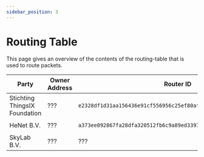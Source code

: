 ```yaml
---
sidebar_position: 3
---
```


# Routing Table

This page gives an overview of the contents of the routing-table that is used to route packets.

| Party | Owner Address | Router ID | NetID | DevAddrPrefix | Frequency Plan | Endpoint |
| ----- | ------------  | --------  | ----  | ------------- | ------ | -------  |
| Stichting ThingsIX Foundation |  ??? | `e2328df1d31aa156436e91cf556956c25ef80afd0fa042aff9789f1b4cc838db` | - | `FC019800/24` | EU868 | `dns:router-europe-eu868.thingsix.com:3200` |
| HeNet B.V. | ??? | `a373ee092867fa28dfa320512fb6c9a89ed33970d7d4e280ec336f59d5eb6363` | - | `FE004000/23` | EU868 | `dns:router-europe-eu868.longap.com:3200` |
| SkyLab B.V. | ??? | ??? | `E00090` | - | EU868 | `dns:router.skynetiot.eu:3200` |


